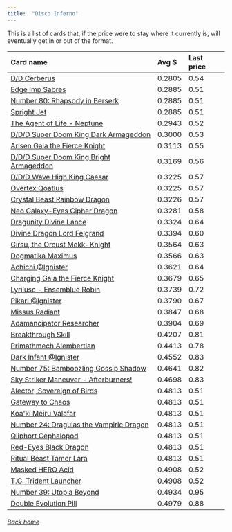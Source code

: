 ```yaml
---
title:  "Disco Inferno"
---
```


This is a list of cards that, if the price were to stay where it currently is, will eventually get in or out of the format.

| Card name | Avg $ | Last price |
| :-- | :-- | :-- |
[D/D Cerberus](https://db.ygoprodeck.com/card/?search=D/D%20Cerberus) | 0.2805 | 0.54 |
[Edge Imp Sabres](https://db.ygoprodeck.com/card/?search=Edge%20Imp%20Sabres) | 0.2885 | 0.51 |
[Number 80: Rhapsody in Berserk](https://db.ygoprodeck.com/card/?search=Number%2080:%20Rhapsody%20in%20Berserk) | 0.2885 | 0.51 |
[Spright Jet](https://db.ygoprodeck.com/card/?search=Spright%20Jet) | 0.2885 | 0.51 |
[The Agent of Life - Neptune](https://db.ygoprodeck.com/card/?search=The%20Agent%20of%20Life%20-%20Neptune) | 0.2943 | 0.52 |
[D/D/D Super Doom King Dark Armageddon](https://db.ygoprodeck.com/card/?search=D/D/D%20Super%20Doom%20King%20Dark%20Armageddon) | 0.3000 | 0.53 |
[Arisen Gaia the Fierce Knight](https://db.ygoprodeck.com/card/?search=Arisen%20Gaia%20the%20Fierce%20Knight) | 0.3113 | 0.55 |
[D/D/D Super Doom King Bright Armageddon](https://db.ygoprodeck.com/card/?search=D/D/D%20Super%20Doom%20King%20Bright%20Armageddon) | 0.3169 | 0.56 |
[D/D/D Wave High King Caesar](https://db.ygoprodeck.com/card/?search=D/D/D%20Wave%20High%20King%20Caesar) | 0.3225 | 0.57 |
[Overtex Qoatlus](https://db.ygoprodeck.com/card/?search=Overtex%20Qoatlus) | 0.3225 | 0.57 |
[Crystal Beast Rainbow Dragon](https://db.ygoprodeck.com/card/?search=Crystal%20Beast%20Rainbow%20Dragon) | 0.3226 | 0.57 |
[Neo Galaxy-Eyes Cipher Dragon](https://db.ygoprodeck.com/card/?search=Neo%20Galaxy-Eyes%20Cipher%20Dragon) | 0.3281 | 0.58 |
[Dragunity Divine Lance](https://db.ygoprodeck.com/card/?search=Dragunity%20Divine%20Lance) | 0.3324 | 0.64 |
[Divine Dragon Lord Felgrand](https://db.ygoprodeck.com/card/?search=Divine%20Dragon%20Lord%20Felgrand) | 0.3394 | 0.60 |
[Girsu, the Orcust Mekk-Knight](https://db.ygoprodeck.com/card/?search=Girsu,%20the%20Orcust%20Mekk-Knight) | 0.3564 | 0.63 |
[Dogmatika Maximus](https://db.ygoprodeck.com/card/?search=Dogmatika%20Maximus) | 0.3566 | 0.63 |
[Achichi @Ignister](https://db.ygoprodeck.com/card/?search=Achichi%20@Ignister) | 0.3621 | 0.64 |
[Charging Gaia the Fierce Knight](https://db.ygoprodeck.com/card/?search=Charging%20Gaia%20the%20Fierce%20Knight) | 0.3679 | 0.65 |
[Lyrilusc - Ensemblue Robin](https://db.ygoprodeck.com/card/?search=Lyrilusc%20-%20Ensemblue%20Robin) | 0.3739 | 0.72 |
[Pikari @Ignister](https://db.ygoprodeck.com/card/?search=Pikari%20@Ignister) | 0.3790 | 0.67 |
[Missus Radiant](https://db.ygoprodeck.com/card/?search=Missus%20Radiant) | 0.3847 | 0.68 |
[Adamancipator Researcher](https://db.ygoprodeck.com/card/?search=Adamancipator%20Researcher) | 0.3904 | 0.69 |
[Breakthrough Skill](https://db.ygoprodeck.com/card/?search=Breakthrough%20Skill) | 0.4207 | 0.81 |
[Primathmech Alembertian](https://db.ygoprodeck.com/card/?search=Primathmech%20Alembertian) | 0.4413 | 0.78 |
[Dark Infant @Ignister](https://db.ygoprodeck.com/card/?search=Dark%20Infant%20@Ignister) | 0.4552 | 0.83 |
[Number 75: Bamboozling Gossip Shadow](https://db.ygoprodeck.com/card/?search=Number%2075:%20Bamboozling%20Gossip%20Shadow) | 0.4641 | 0.82 |
[Sky Striker Maneuver - Afterburners!](https://db.ygoprodeck.com/card/?search=Sky%20Striker%20Maneuver%20-%20Afterburners!) | 0.4698 | 0.83 |
[Alector, Sovereign of Birds](https://db.ygoprodeck.com/card/?search=Alector,%20Sovereign%20of%20Birds) | 0.4813 | 0.51 |
[Gateway to Chaos](https://db.ygoprodeck.com/card/?search=Gateway%20to%20Chaos) | 0.4813 | 0.51 |
[Koa'ki Meiru Valafar](https://db.ygoprodeck.com/card/?search=Koa'ki%20Meiru%20Valafar) | 0.4813 | 0.51 |
[Number 24: Dragulas the Vampiric Dragon](https://db.ygoprodeck.com/card/?search=Number%2024:%20Dragulas%20the%20Vampiric%20Dragon) | 0.4813 | 0.51 |
[Qliphort Cephalopod](https://db.ygoprodeck.com/card/?search=Qliphort%20Cephalopod) | 0.4813 | 0.51 |
[Red-Eyes Black Dragon](https://db.ygoprodeck.com/card/?search=Red-Eyes%20Black%20Dragon) | 0.4813 | 0.51 |
[Ritual Beast Tamer Lara](https://db.ygoprodeck.com/card/?search=Ritual%20Beast%20Tamer%20Lara) | 0.4813 | 0.51 |
[Masked HERO Acid](https://db.ygoprodeck.com/card/?search=Masked%20HERO%20Acid) | 0.4908 | 0.52 |
[T.G. Trident Launcher](https://db.ygoprodeck.com/card/?search=T.G.%20Trident%20Launcher) | 0.4908 | 0.52 |
[Number 39: Utopia Beyond](https://db.ygoprodeck.com/card/?search=Number%2039:%20Utopia%20Beyond) | 0.4934 | 0.95 |
[Double Evolution Pill](https://db.ygoprodeck.com/card/?search=Double%20Evolution%20Pill) | 0.4979 | 0.88 |

###### [Back home](index)